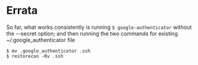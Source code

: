 # Errata

So far, what works consistently is running ```$ google-authenticator``` without the --secret option; and then 
running the two commands for existing ~/.google_authenticator file

```
$ mv .google_authenticator .ssh
$ restorecon -Rv .ssh
```
